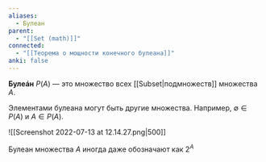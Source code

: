 ```yaml
---
aliases:
  - Булеан
parent:
  - "[[Set (math)]]"
connected:
  - "[[Теорема о мощности конечного булеана]]"
anki: false
---
```


**Булеáн** $P(A)$ — это множество всех [[Subset|подмножеств]] множества $A$.

Элементами булеана могут быть другие множества. Например, $∅∈P(A)$ и $A∈P(A)$. 

![[Screenshot 2022-07-13 at 12.14.27.png|500]]

Булеан множества $A$ иногда даже обозначают как $2^A$



